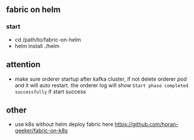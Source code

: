 ## fabric on helm

### start

* cd /path/to/fabric-on-helm
* helm install ./helm

## attention

* make sure orderer startup after kafka cluster, if not delete orderer pod and it will auto restart. the orderer log will show `Start phase completed successfully` if start success

## other

* use k8s without helm deploy fabric here https://github.com/horan-geeker/fabric-on-k8s
